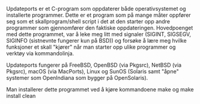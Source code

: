 Updateports er et C-program som oppdaterer både operativsystemet og installerte programmer.
Dette er et program som på mange måter oppfører seg som et skallprogram/shell script i det at den starter opp andre programmer som gjennomfører den faktiske oppdateringen. Hovedpoenget med dette programmet, var å leke meg litt med signaler (SIGINT, SIGSEGV, SIGINFO (sistnevnte fungerer kun på BSD)) og forsøke å lære meg hvilke funksjoner et skall "kjører" når man starter opp ulike programmer og verktøy via kommandolinja.

Updateports fungerer på FreeBSD, OpenBSD (via Pkgsrc), NetBSD (via Pkgsrc), macOS (via MacPorts), Linux og SunOS (Solaris samt "åpne" systemer som OpenIndiana som bygger på OpenSolaris).

Man installerer dette programmet ved å kjøre kommandoene 
make og 
make install clean
